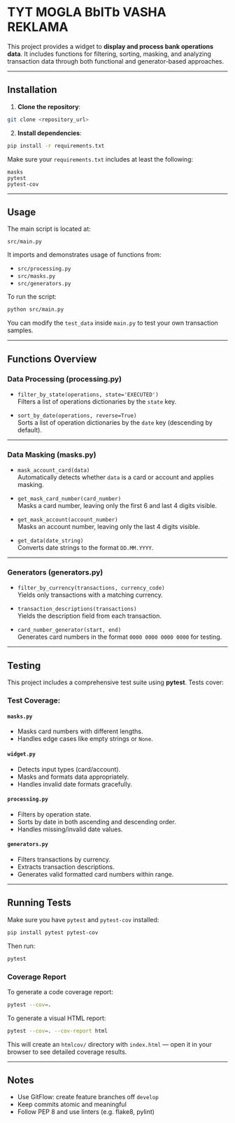 #  TYT MOGLA BbITb VASHA REKLAMA

This project provides a widget to **display and process bank operations data**. It includes functions for filtering, sorting, masking, and analyzing transaction data through both functional and generator-based approaches.

---

##  Installation

1. **Clone the repository**:

```bash
git clone <repository_url>
```

2. **Install dependencies**:

```bash
pip install -r requirements.txt
```

Make sure your `requirements.txt` includes at least the following:

```
masks
pytest
pytest-cov
```

---

##  Usage

The main script is located at:

```
src/main.py
```

It imports and demonstrates usage of functions from:
- `src/processing.py`
- `src/masks.py`
- `src/generators.py`

To run the script:

```bash
python src/main.py
```

You can modify the `test_data` inside `main.py` to test your own transaction samples.

---

##  Functions Overview

###  Data Processing (processing.py)
- `filter_by_state(operations, state='EXECUTED')`  
  Filters a list of operations dictionaries by the `state` key.

- `sort_by_date(operations, reverse=True)`  
  Sorts a list of operation dictionaries by the `date` key (descending by default).

---

###  Data Masking (masks.py)
- `mask_account_card(data)`  
  Automatically detects whether `data` is a card or account and applies masking.

- `get_mask_card_number(card_number)`  
  Masks a card number, leaving only the first 6 and last 4 digits visible.

- `get_mask_account(account_number)`  
  Masks an account number, leaving only the last 4 digits visible.

- `get_data(date_string)`  
  Converts date strings to the format `DD.MM.YYYY`.

---

###  Generators (generators.py)
- `filter_by_currency(transactions, currency_code)`  
  Yields only transactions with a matching currency.

- `transaction_descriptions(transactions)`  
  Yields the description field from each transaction.

- `card_number_generator(start, end)`  
  Generates card numbers in the format `0000 0000 0000 0000` for testing.

---

##  Testing

This project includes a comprehensive test suite using **pytest**. Tests cover:

###  Test Coverage:

#### `masks.py`
- Masks card numbers with different lengths.
- Handles edge cases like empty strings or `None`.

#### `widget.py`
- Detects input types (card/account).
- Masks and formats data appropriately.
- Handles invalid date formats gracefully.

#### `processing.py`
- Filters by operation state.
- Sorts by date in both ascending and descending order.
- Handles missing/invalid date values.

#### `generators.py`
- Filters transactions by currency.
- Extracts transaction descriptions.
- Generates valid formatted card numbers within range.

---

##  Running Tests

Make sure you have `pytest` and `pytest-cov` installed:

```bash
pip install pytest pytest-cov
```

Then run:

```bash
pytest
```

###  Coverage Report

To generate a code coverage report:

```bash
pytest --cov=.
```

To generate a visual HTML report:

```bash
pytest --cov=. --cov-report html
```

This will create an `htmlcov/` directory with `index.html` — open it in your browser to see detailed coverage results.

---

##  Notes

- Use GitFlow: create feature branches off `develop`
- Keep commits atomic and meaningful
- Follow PEP 8 and use linters (e.g. flake8, pylint)
